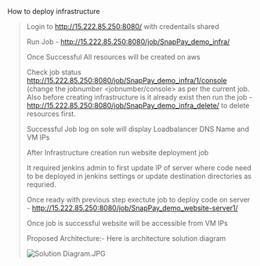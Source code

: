 How to deploy infrastructure

> Login to <http://15.222.85.250:8080/> with credentails shared
>
> Run Job - <http://15.222.85.250:8080/job/SnapPay_demo_infra/>
>
> Once Successful All resources will be created on aws
>
> Check job status <http://15.222.85.250:8080/job/SnapPay_demo_infra/1/console> (change the jobnumber <jobnumber/console> as per the current job. Also before creating infrastructure is it already exist then run the job - <http://15.222.85.250:8080/job/SnapPay_demo_infra_delete/> to delete resources first.
>
> Successful Job log on sole will display Loadbalancer DNS Name and VM IPs
>
> After Infrastructure creation run website deployment job
>
> It required jenkins admin to first update IP of server where code need to be deployed in jenkins settings or update destination directories as requried.
>
> Once ready with previous step exectute job to deploy code on server - <http://15.222.85.250:8080/job/SnapPay_demo_website-server1/>
>
> Once job is successful website will be accessible from VM IPs
>
> Proposed Architecture:- Here is architecture solution diagram 
>
> ![Solution Diagram.JPG](/index.php/core/preview?fileId=698&x=1024&y=1024&a=true#mimetype=image%2Fjpeg&hasPreview=true&fileId=698)